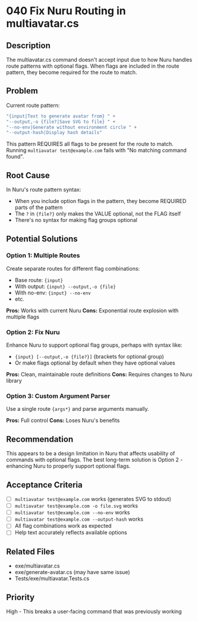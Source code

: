 # 040 Fix Nuru Routing in multiavatar.cs

## Description

The multiavatar.cs command doesn't accept input due to how Nuru handles route patterns with optional flags. When flags are included in the route pattern, they become required for the route to match.

## Problem

Current route pattern:
```csharp
"{input|Text to generate avatar from} " +
"--output,-o {file?|Save SVG to file} " +
"--no-env|Generate without environment circle " +
"--output-hash|Display hash details"
```

This pattern REQUIRES all flags to be present for the route to match. Running `multiavatar test@example.com` fails with "No matching command found".

## Root Cause

In Nuru's route pattern syntax:
- When you include option flags in the pattern, they become REQUIRED parts of the pattern
- The `?` in `{file?}` only makes the VALUE optional, not the FLAG itself
- There's no syntax for making flag groups optional

## Potential Solutions

### Option 1: Multiple Routes
Create separate routes for different flag combinations:
- Base route: `{input}`
- With output: `{input} --output,-o {file}`
- With no-env: `{input} --no-env`
- etc.

**Pros:** Works with current Nuru
**Cons:** Exponential route explosion with multiple flags

### Option 2: Fix Nuru
Enhance Nuru to support optional flag groups, perhaps with syntax like:
- `{input} [--output,-o {file?}]` (brackets for optional group)
- Or make flags optional by default when they have optional values

**Pros:** Clean, maintainable route definitions
**Cons:** Requires changes to Nuru library

### Option 3: Custom Argument Parser
Use a single route `{args*}` and parse arguments manually.

**Pros:** Full control
**Cons:** Loses Nuru's benefits

## Recommendation

This appears to be a design limitation in Nuru that affects usability of commands with optional flags. The best long-term solution is Option 2 - enhancing Nuru to properly support optional flags.

## Acceptance Criteria

- [ ] `multiavatar test@example.com` works (generates SVG to stdout)
- [ ] `multiavatar test@example.com -o file.svg` works
- [ ] `multiavatar test@example.com --no-env` works
- [ ] `multiavatar test@example.com --output-hash` works
- [ ] All flag combinations work as expected
- [ ] Help text accurately reflects available options

## Related Files

- exe/multiavatar.cs
- exe/generate-avatar.cs (may have same issue)
- Tests/exe/multiavatar.Tests.cs

## Priority

High - This breaks a user-facing command that was previously working